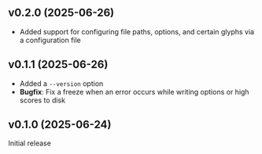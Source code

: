 v0.2.0 (2025-06-26)
-------------------
- Added support for configuring file paths, options, and certain glyphs via a
  configuration file

v0.1.1 (2025-06-26)
-------------------
- Added a `--version` option
- **Bugfix**: Fix a freeze when an error occurs while writing options or high
  scores to disk

v0.1.0 (2025-06-24)
-------------------
Initial release

